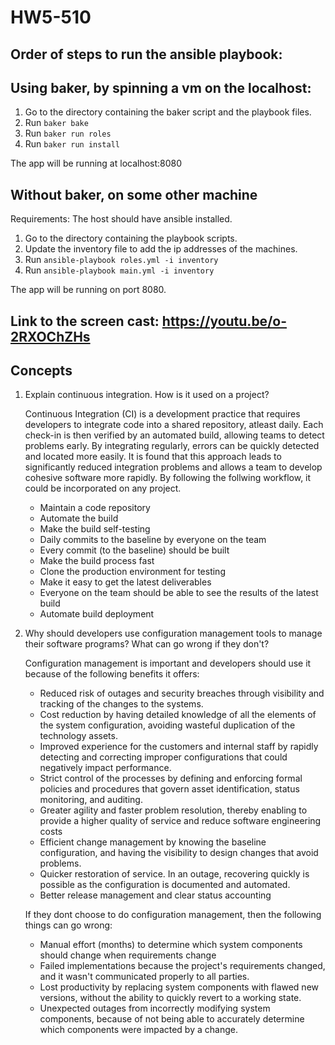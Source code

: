 # HW5-510

## Order of steps to run the ansible playbook:

## Using baker, by spinning a vm on the localhost:

1. Go to the directory containing the baker script and the playbook files.
2. Run `baker bake`
3. Run `baker run roles`
4. Run `baker run install`

The app will be running at localhost:8080

## Without baker, on some other machine

Requirements: The host should have ansible installed.

1. Go to the directory containing the playbook scripts.
2. Update the inventory file to add the ip addresses of the machines.
2. Run `ansible-playbook roles.yml -i inventory`
3. Run `ansible-playbook main.yml -i inventory`

The app will be running on port 8080.

## Link to the screen cast: https://youtu.be/o-2RXOChZHs

## Concepts
1. Explain continuous integration. How is it used on a project?

   Continuous Integration (CI) is a development practice that requires developers to integrate code into a shared        repository, atleast daily. Each check-in is then verified by an automated build, allowing teams to detect problems early. By integrating regularly, errors can be quickly detected and located more easily. It is found that this approach leads to significantly reduced integration problems and allows a team to develop cohesive software more rapidly. By following the follwing workflow, it could be incorporated on any project.
    - Maintain a code repository
    - Automate the build
    - Make the build self-testing
    - Daily commits to the baseline by everyone on the team
    - Every commit (to the baseline) should be built
    - Make the build process fast
    - Clone the production environment for testing
    - Make it easy to get the latest deliverables
    - Everyone on the team should be able to see the results of the latest build
    - Automate build deployment

  2. Why should developers use configuration management tools to manage their software programs? What can go wrong if they don't?
  
     Configuration management is important and developers should use it because of the following benefits it offers:
       - Reduced risk of outages and security breaches through visibility and tracking of the changes to the systems.
       - Cost reduction by having detailed knowledge of all the elements of the system configuration, avoiding wasteful duplication of the technology assets.
       - Improved experience for the customers and internal staff  by rapidly detecting and correcting improper configurations that could negatively impact performance.
       - Strict control of the processes by defining and enforcing formal policies and procedures that govern asset identification, status monitoring, and auditing.
       - Greater agility and faster problem resolution, thereby enabling to provide a higher quality of service and reduce software engineering costs
       - Efficient change management by knowing the baseline configuration, and having the visibility to design changes that avoid problems.
       - Quicker restoration of service. In an outage, recovering quickly is possible as the configuration is documented and automated.
       - Better release management and clear status accounting
       
     If they dont choose to do configuration management, then the following things can go wrong:
       - Manual effort (months) to determine which system components should change when requirements change
       - Failed implementations because the project's requirements changed, and it wasn't communicated properly to all parties.
       - Lost productivity by replacing system components with flawed new versions, without the ability to quickly revert to a working state.
       - Unexpected outages from incorrectly modifying system components, because of not being able to accurately determine which components were impacted by a change.
  
